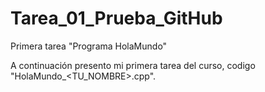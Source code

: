 # Tarea_01_Prueba_GitHub
Primera tarea "Programa HolaMundo"

A continuación presento mi primera tarea del curso, codigo  "HolaMundo_<TU_NOMBRE>.cpp".
